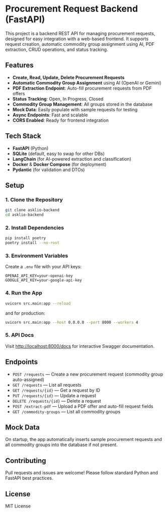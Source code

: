 # Procurement Request Backend (FastAPI)

This project is a backend REST API for managing procurement requests, designed for easy integration with a web-based frontend. It supports request creation, automatic commodity group assignment using AI, PDF extraction, CRUD operations, and status tracking.

## Features

- **Create, Read, Update, Delete Procurement Requests**
- **Automatic Commodity Group Assignment** using AI (OpenAI or Gemini)
- **PDF Extraction Endpoint**: Auto-fill procurement requests from PDF offers
- **Status Tracking**: Open, In Progress, Closed
- **Commodity Group Management**: All groups stored in the database
- **Mock Data**: Easily populate with sample requests for testing
- **Async Endpoints**: Fast and scalable
- **CORS Enabled**: Ready for frontend integration

## Tech Stack

- **FastAPI** (Python)
- **SQLite** (default, easy to swap for other DBs)
- **LangChain** (for AI-powered extraction and classification)
- **Docker** & **Docker Compose** (for deployment)
- **Pydantic** (for validation and DTOs)

## Setup

### 1. Clone the Repository

```sh
git clone asklio-backend
cd asklio-backend
```

### 2. Install Dependencies

```sh
pip install poetry
poetry install --no-root
```

### 3. Environment Variables

Create a `.env` file with your API keys:

```
OPENAI_API_KEY=your-openai-key
GOOGLE_API_KEY=your-google-api-key
```

### 4. Run the App

```sh
uvicorn src.main:app --reload
```

and for production:

```sh
uvicorn src.main:app --host 0.0.0.0 --port 8000 --workers 4
```
### 5. API Docs

Visit [http://localhost:8000/docs](http://localhost:8000/docs) for interactive Swagger documentation.

## Endpoints

- `POST /requests` — Create a new procurement request (commodity group auto-assigned)
- `GET /requests` — List all requests
- `GET /requests/{id}` — Get a request by ID
- `PUT /requests/{id}` — Update a request
- `DELETE /requests/{id}` — Delete a request
- `POST /extract-pdf` — Upload a PDF offer and auto-fill request fields
- `GET /commodity-groups` — List all commodity groups

## Mock Data

On startup, the app automatically inserts sample procurement requests and all commodity groups into the database if not present.

## Contributing

Pull requests and issues are welcome! Please follow standard Python and FastAPI best practices.

## License

MIT License
